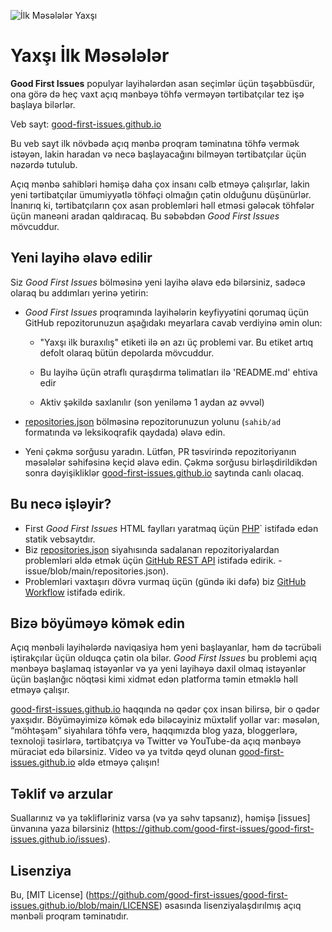 ![İlk Məsələlər Yaxşı](../assets/github/social-preview.png)

# Yaxşı İlk Məsələlər

**Good First Issues** populyar layihələrdən asan seçimlər üçün təşəbbüsdür, ona görə də heç vaxt açıq mənbəyə töhfə verməyən tərtibatçılar tez işə başlaya bilərlər.

Veb sayt: [good-first-issues.github.io](https://good-first-issues.github.io)

Bu veb sayt ilk növbədə açıq mənbə proqram təminatına töhfə vermək istəyən, lakin haradan və necə başlayacağını bilməyən tərtibatçılar üçün nəzərdə tutulub.

Açıq mənbə sahibləri həmişə daha çox insanı cəlb etməyə çalışırlar, lakin yeni tərtibatçılar ümumiyyətlə töhfəçi olmağın çətin olduğunu düşünürlər. İnanırıq ki, tərtibatçıların çox asan problemləri həll etməsi gələcək töhfələr üçün maneəni aradan qaldıracaq. Bu səbəbdən *Good First Issues* mövcuddur.

## Yeni layihə əlavə edilir

Siz *Good First Issues* bölməsinə yeni layihə əlavə edə bilərsiniz, sadəcə olaraq bu addımları yerinə yetirin:

- *Good First Issues* proqramında layihələrin keyfiyyətini qorumaq üçün GitHub repozitorunuzun aşağıdakı meyarlara cavab verdiyinə əmin olun:

     - "Yaxşı ilk buraxılış" etiketi ilə ən azı üç problemi var. Bu etiket artıq defolt olaraq bütün depolarda mövcuddur.

     - Bu layihə üçün ətraflı quraşdırma təlimatları ilə 'README.md' ehtiva edir

     - Aktiv şəkildə saxlanılır (son yeniləmə 1 aydan az əvvəl)

- [repositories.json](https://github.com/gomzyakov/good-first-issue/blob/main/repositories.json) bölməsinə repozitorunuzun yolunu (`sahib/ad` formatında və leksikoqrafik qaydada) əlavə edin.

- Yeni çəkmə sorğusu yaradın. Lütfən, PR təsvirində repozitoriyanın məsələlər səhifəsinə keçid əlavə edin. Çəkmə sorğusu birləşdirildikdən sonra dəyişikliklər [good-first-issues.github.io](https://good-first-issues.github.io) saytında canlı olacaq.

## Bu necə işləyir?

- First *Good First Issues* HTML faylları yaratmaq üçün [PHP](https://www.php.net)` istifadə edən statik vebsaytdır.
- Biz [repositories.json](https://github.com/gomzyakov/good-first) siyahısında sadalanan repozitoriyalardan problemləri əldə etmək üçün [GitHub REST API](https://docs.github.com/en/rest) istifadə edirik. -issue/blob/main/repositories.json).
- Problemləri vaxtaşırı dövrə vurmaq üçün (gündə iki dəfə) biz [GitHub Workflow](https://docs.github.com/en/actions/using-workflows) istifadə edirik.

## Bizə böyüməyə kömək edin

Açıq mənbəli layihələrdə naviqasiya həm yeni başlayanlar, həm də təcrübəli iştirakçılar üçün olduqca çətin ola bilər. *Good First Issues* bu problemi açıq mənbəyə başlamaq istəyənlər və ya yeni layihəyə daxil olmaq istəyənlər üçün başlanğıc nöqtəsi kimi xidmət edən platforma təmin etməklə həll etməyə çalışır.

[good-first-issues.github.io](https://good-first-issues.github.io) haqqında nə qədər çox insan bilirsə, bir o qədər yaxşıdır. Böyüməyimizə kömək edə biləcəyiniz müxtəlif yollar var: məsələn, “möhtəşəm” siyahılara töhfə verə, haqqımızda blog yaza, bloggerlərə, texnoloji təsirlərə, tərtibatçıya və Twitter və YouTube-da açıq mənbəyə müraciət edə bilərsiniz. Video və ya tvitdə qeyd olunan [good-first-issues.github.io](https://good-first-issues.github.io) əldə etməyə çalışın!

## Təklif və arzular

Suallarınız və ya təklifləriniz varsa (və ya səhv tapsanız), həmişə [issues] ünvanına yaza bilərsiniz (https://github.com/good-first-issues/good-first-issues.github.io/issues).

## Lisenziya

Bu, [MIT License] (https://github.com/good-first-issues/good-first-issues.github.io/blob/main/LICENSE) əsasında lisenziyalaşdırılmış açıq mənbəli proqram təminatıdır.
